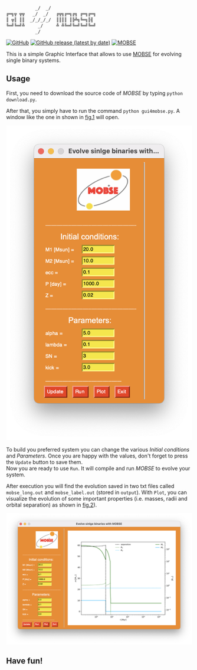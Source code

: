 ```                                                                                                 
           _/  _/   
╔═╗╦ ╦╦   _/  _/   ╔╦╗╔═╗╔╗ ╔═╗╔═╗
║ ╦║ ║║  _/_/_/_/  ║║║║ ║╠╩╗╚═╗║╣   
╚═╝╚═╝╩     _/     ╩ ╩╚═╝╚═╝╚═╝╚═╝
           _/
```
[![GitHub](https://img.shields.io/github/license/giacobbonicola/gui4mobse?color=lightblue)](https://github.com/GiacobboNicola/gui4mobse/blob/main/LICENSE)
[![GitHub release (latest by date)](https://img.shields.io/github/v/release/giacobbonicola/gui4mobse?color=purple)](https://github.com/GiacobboNicola/gui4mobse/releases/tag/v0.1)
[![MOBSE](https://img.shields.io/badge/MOBSE-v1.0-orange)](https://gitlab.com/mobse/source-code/-/releases/v1.0)

This is a simple Graphic Interface that allows to use [MOBSE](https://mobse-webpage.netlify.app/) for evolving single binary systems.

## Usage
First, you need to download the source code of *MOBSE* by typing `python download.py`.

After that, you simply have to run the command `python gui4mobse.py`. A window like the one in shown in [fig.1](pics/gui_entri.png) will open. 

![img](pics/gui_entri.png)

To build you preferred system you can change the various *Initial conditions* and *Parameters*. Once you are happy with the values, don't forget to press the `Update` button to save them.  
Now you are ready to use `Run`. It will compile and run *MOBSE* to evolve your system. 

After execution you will find the evolution saved in two txt files called `mobse_long.out` and `mobse_label.out` (stored in `output`). With `Plot`, you can visualize the evolution of some important properties (i.e. masses, radii and orbital separation) as shown in [fig.2](pics/gui.png)).

![img](pics/gui.png)

## Have fun!
